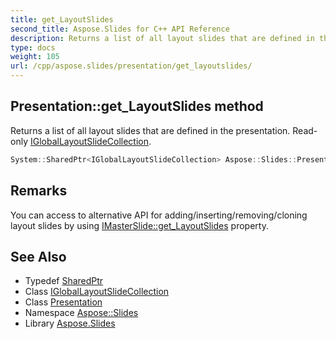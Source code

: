 ```yaml
---
title: get_LayoutSlides
second_title: Aspose.Slides for C++ API Reference
description: Returns a list of all layout slides that are defined in the presentation. Read-only IGlobalLayoutSlideCollection.
type: docs
weight: 105
url: /cpp/aspose.slides/presentation/get_layoutslides/
---
```

## Presentation::get_LayoutSlides method


Returns a list of all layout slides that are defined in the presentation. Read-only [IGlobalLayoutSlideCollection](../../igloballayoutslidecollection/).

```cpp
System::SharedPtr<IGlobalLayoutSlideCollection> Aspose::Slides::Presentation::get_LayoutSlides() override
```

## Remarks


You can access to alternative API for adding/inserting/removing/cloning layout slides by using [IMasterSlide::get_LayoutSlides](../../imasterslide/get_layoutslides/) property. 
## See Also

* Typedef [SharedPtr](../../../system/sharedptr/)
* Class [IGlobalLayoutSlideCollection](../../igloballayoutslidecollection/)
* Class [Presentation](../)
* Namespace [Aspose::Slides](../../)
* Library [Aspose.Slides](../../../)
